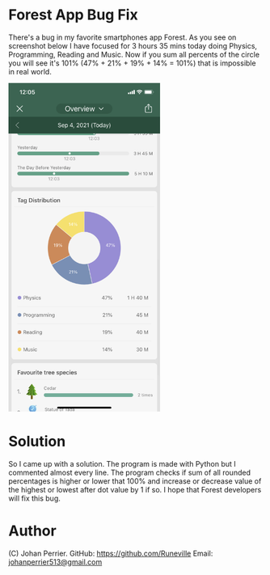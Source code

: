 # Forest App Bug Fix
There's a bug in my favorite smartphones app Forest. As you see on screenshot below I have focused for 3 hours 35 mins today doing Physics, Programming, Reading and Music.
Now if you sum all percents of the circle you will see it's 101% (47% + 21% + 19% + 14% = 101%) that is impossible in real world.

<img src="https://github.com/Runeville/forest-bug-fix/blob/main/bug_presentation.PNG" width="300" height="650">

# Solution
So I came up with a solution. The program is made with Python but I commented almost every line. The program checks if sum of all rounded percentages is higher or lower that 100% and increase or decrease value of the highest or lowest after dot value by 1 if so.
I hope that Forest developers will fix this bug.

# Author
(C) Johan Perrier. 
GitHub: https://github.com/Runeville
Email: johanperrier513@gmail.com

